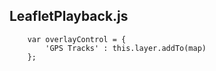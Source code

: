 

## LeafletPlayback.js

        var overlayControl = {
            'GPS Tracks' : this.layer.addTo(map)
        };



